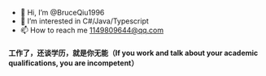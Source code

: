 - 👋 Hi, I’m @BruceQiu1996
- 👀 I’m interested in C#/Java/Typescript
- 📫 How to reach me 1149809644@qq.com

#### 工作了，还谈学历，就是你无能（If you work and talk about your academic qualifications, you are incompetent）
